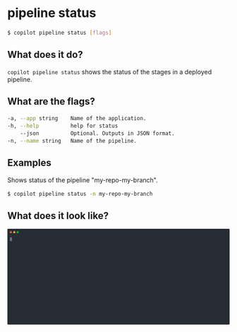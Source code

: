 # pipeline status
```bash
$ copilot pipeline status [flags]
```

## What does it do?
`copilot pipeline status` shows the status of the stages in a deployed pipeline.

## What are the flags?
```bash
-a, --app string    Name of the application.
-h, --help          help for status
    --json          Optional. Outputs in JSON format.
-n, --name string   Name of the pipeline.
```

## Examples
Shows status of the pipeline "my-repo-my-branch".
```bash
$ copilot pipeline status -n my-repo-my-branch
```

## What does it look like?

![Running copilot pipeline status](https://raw.githubusercontent.com/kohidave/copilot-demos/master/pipeline-status.svg?sanitize=true)